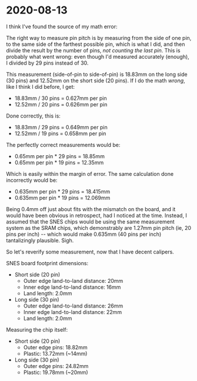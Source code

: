 # 2020-08-13

I think I've found the source of my math error:

The right way to measure pin pitch is by measuring from the side of one pin, to the same side of the farthest possible pin, which is what I did, and then divide the result by the number of pins, _not counting the last pin_.  This is probably what went wrong: even though I'd measured accurately (enough), I divided by 29 pins instead of 30.

This measurement (side-of-pin to side-of-pin) is 18.83mm on the long side (30 pins) and 12.52mm on the short side (20 pins).  If I do the math _wrong_, like I think I did before, I get:

* 18.83mm / 30 pins = 0.627mm per pin
* 12.52mm / 20 pins = 0.626mm per pin

Done correctly, this is:

* 18.83mm / 29 pins = 0.649mm per pin
* 12.52mm / 19 pins = 0.658mm per pin

The perfectly correct measurements would be:

* 0.65mm per pin * 29 pins = 18.85mm
* 0.65mm per pin * 19 pins = 12.35mm

Which is easily within the margin of error.  The same calculation done incorrectly would be:

* 0.635mm per pin * 29 pins = 18.415mm
* 0.635mm per pin * 19 pins = 12.069mm

Being 0.4mm off just about fits with the mismatch on the board, and it would have been obvious in retrospect, had I noticed at the time.  Instead, I assumed that the SNES chips would be using the same measurement system as the SRAM chips, which demonstrably are 1.27mm pin pitch (ie, 20 pins per inch) -- which would make 0.635mm (40 pins per inch) tantalizingly plausible.  Sigh.

So let's reverify some measurement, now that I have decent calipers.

SNES board footprint dimensions:

* Short side (20 pin)
  * Outer edge land-to-land distance: 20mm
  * Inner edge land-to-land distance: 16mm
  * Land length: 2.0mm
* Long side (30 pin)
  * Outer edge land-to-land distance: 26mm
  * Inner edge land-to-land distance: 22mm
  * Land length: 2.0mm

Measuring the chip itself:

* Short side (20 pin)
  * Outer edge pins: 18.82mm
  * Plastic: 13.72mm (~14mm)
* Long side (30 pin)
  * Outer edge pins: 24.82mm
  * Plastic: 19.78mm (~20mm)
